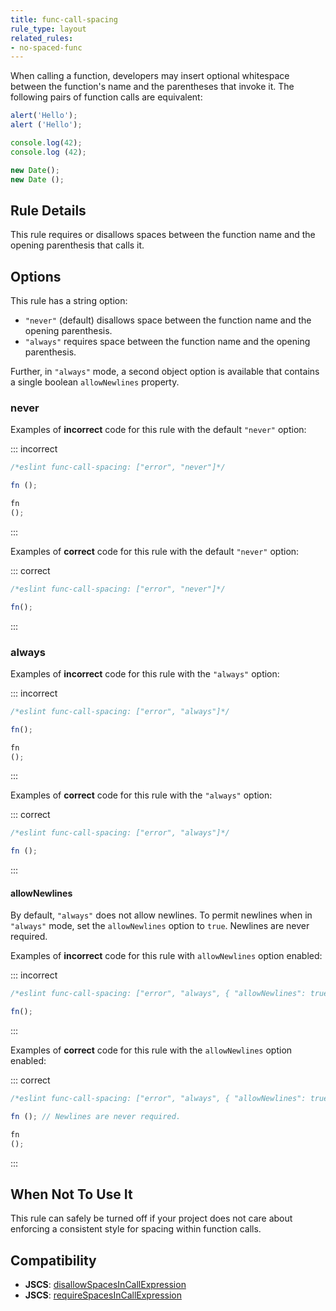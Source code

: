 ```yaml
---
title: func-call-spacing
rule_type: layout
related_rules:
- no-spaced-func
---
```

When calling a function, developers may insert optional whitespace between the function's name and the parentheses that invoke it. The following pairs of function calls are equivalent:

```js
alert('Hello');
alert ('Hello');

console.log(42);
console.log (42);

new Date();
new Date ();
```

## Rule Details

This rule requires or disallows spaces between the function name and the opening parenthesis that calls it.

## Options

This rule has a string option:

* `"never"` (default) disallows space between the function name and the opening parenthesis.
* `"always"` requires space between the function name and the opening parenthesis.

Further, in `"always"` mode, a second object option is available that contains a single boolean `allowNewlines` property.

### never

Examples of **incorrect** code for this rule with the default `"never"` option:

::: incorrect

```js
/*eslint func-call-spacing: ["error", "never"]*/

fn ();

fn
();
```

:::

Examples of **correct** code for this rule with the default `"never"` option:

::: correct

```js
/*eslint func-call-spacing: ["error", "never"]*/

fn();
```

:::

### always

Examples of **incorrect** code for this rule with the `"always"` option:

::: incorrect

```js
/*eslint func-call-spacing: ["error", "always"]*/

fn();

fn
();
```

:::

Examples of **correct** code for this rule with the `"always"` option:

::: correct

```js
/*eslint func-call-spacing: ["error", "always"]*/

fn ();
```

:::

#### allowNewlines

By default, `"always"` does not allow newlines. To permit newlines when in `"always"` mode, set the `allowNewlines` option to `true`. Newlines are never required.

Examples of **incorrect** code for this rule with `allowNewlines` option enabled:

::: incorrect

```js
/*eslint func-call-spacing: ["error", "always", { "allowNewlines": true }]*/

fn();
```

:::

Examples of **correct** code for this rule with the `allowNewlines` option enabled:

::: correct

```js
/*eslint func-call-spacing: ["error", "always", { "allowNewlines": true }]*/

fn (); // Newlines are never required.

fn
();
```

:::

## When Not To Use It

This rule can safely be turned off if your project does not care about enforcing a consistent style for spacing within function calls.

## Compatibility

* **JSCS**: [disallowSpacesInCallExpression](https://jscs-dev.github.io/rule/disallowSpacesInCallExpression)
* **JSCS**: [requireSpacesInCallExpression](https://jscs-dev.github.io/rule/requireSpacesInCallExpression)
